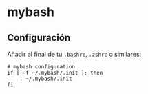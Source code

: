 # mybash

## Configuración

Añadir al final de tu `.bashrc`, `.zshrc` o similares:
```
# mybash configuration
if [ -f ~/.mybash/.init ]; then
    . ~/.mybash/.init
fi
```
